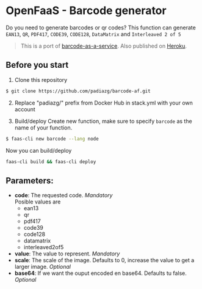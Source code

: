 # OpenFaaS - Barcode generator

Do you need to generate barcodes or qr codes? This function can generate ```EAN13```, ```QR```, ```PDF417```, ```CODE39```, ```CODE128```, ```DataMatrix``` and ```Interleaved 2 of 5```

> This is a port of [barcode-as-a-service](https://github.com/padiazg/barcode-as-a-service). Also published on [Heroku](https://barcode-render.herokuapp.com/).

## Before you start

1. Clone this repository
```bash
$ git clone https://github.com/padiazg/barcode-af.git
```
2. Replace "padiazg/" prefix from Docker Hub in stack.yml with your own account

3. Build/deploy
Create new function, make sure to specify ```barcode``` as the name of your function.
```bash
$ faas-cli new barcode --lang node
```
Now you can build/deploy
```bash
faas-cli build && faas-cli deploy
```

## Parameters:
* **code**: The requested code. *Mandatory*  
    Posible values are
    + ean13
    + qr
    + pdf417
    + code39
    + code128
    + datamatrix
    + interleaved2of5
* **value**: The value to represent. *Mandatory*
* **scale**: The scale of the image. Defaults to 0, increase the value to get a larger image. *Optional*
* **base64**: If we want the ouput encoded en base64. Defaults tu false. *Optional*
